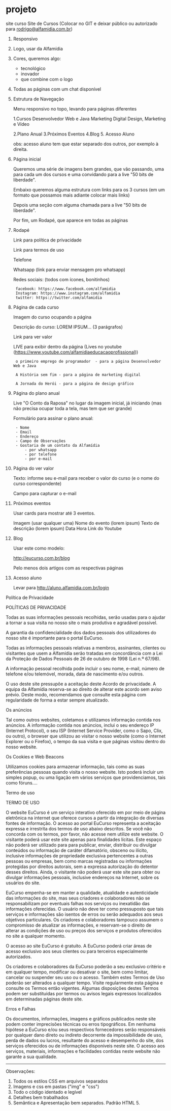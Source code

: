 # projeto
site curso
Site de Cursos (Colocar no GIT e deixar público ou autorizado para rodrigo@alfamidia.com.br)


1. Responsivo

2. Logo, usar da Alfamídia

3. Cores, queremos algo:

	- tecnológico
	- inovador
	- que combine com o logo

4. Todas as páginas com um chat disponível


5. Estrutura de Navegação
	
	Menu responsivo no topo, levando para páginas diferentes


	1.Cursos
		Desenvolvedor Web e Java
		Marketing Digital
		Design, Marketing e Vídeo

	2.Plano Anual
	3.Próximos Eventos
	4.Blog
	5. Acesso Aluno


	obs: acesso aluno tem que estar separado dos outros, por exemplo à direita.



6. Página inicial

	Queremos uma série de imagens bem grandes, que vão passando, uma para cada um dos cursos e uma convidando para a live "50 bits de liberdade".

	Embaixo queremos alguma estrutura com links para os 3 cursos (em um formato que possamos mais adiante colocar mais links)

	Depois uma seção com alguma chamada para a live "50 bits de liberdade".

	Por fim, um Rodapé, que aparece em todas as páginas


7. Rodapé
	
	Link para política de privacidade

	Link para termos de uso

	Telefone

	Whatsapp (link para enviar mensagem pro whatsapp)

	Redes sociais: (todos com ícones, bonitinhos)

		facebook: https://www.facebook.com/alfamidia
		Instagram: https://www.instagram.com/alfamidia
		twitter: https://twitter.com/alfamidia
		

	
	


8. Página de cada curso

	Imagem do curso ocupando a página

	Descrição do curso: LOREM IPSUM... (3 parágrafos)

	Link para ver valor

	LIVE para exibir dentro da página (Lives no youtube (https://www.youtube.com/alfamidiaeducacaoprofissional))

		o primeiro emprego de programador  - para a página Desenvolvedor Web e Java

		A História sem fim - para a página de marketing digital

		A Jornada do Herói - para a página de design gráfico



9. Página do plano anual

	Live "O Conto da Raposa" no lugar da imagem inicial, já iniciando (mas não precisa ocupar toda a tela, mas tem que ser grande)

	Formulário para assinar o plano anual:

		- Nome
		- Email
		- Endereço
		- Campo de Observações
		- Gostaria de um contato da Alfamídia
			- por whatsapp
			- por telefone 
			- por e-mail
					

10. Página do ver valor

	Texto: informe seu e-mail para receber o valor do curso	(e o nome do curso correspondente)

	Campo para capturar o e-mail

	

11. Próximos eventos

	Usar cards para mostrar até 3 eventos.

	Imagem (usar qualquer uma)
	Nome do evento (lorem ipsum)
	Texto de descrição (lorem ipsum)
	Data
	Hora
	Link do Youtube 


12. Blog

	Usar este como modelo:

	http://eucurso.com.br/blog


	Pelo menos dois artigos com as respectivas páginas


12. Acesso aluno

	Levar para http://aluno.alfamidia.com.br/login




	












Política de Privacidade

POLÍTICAS DE PRIVACIDADE

Todas as suas informações pessoais recolhidas, serão usadas para o ajudar a tornar a sua visita no nosso site o mais produtiva e agradável possível.

A garantia da confidencialidade dos dados pessoais dos utilizadores do nosso site é importante para o portal EuCurso.

Todas as informações pessoais relativas a membros, assinantes, clientes ou visitantes que usem a Alfamídia serão tratadas em concordância com a Lei da Proteção de Dados Pessoais de 26 de outubro de 1998 (Lei n.º 67/98).

A informação pessoal recolhida pode incluir o seu nome, e-mail, número de telefone e/ou telemóvel, morada, data de nascimento e/ou outros.

O uso deste site pressupõe a aceitação deste Acordo de privacidade. A equipa da Alfamídia reserva-se ao direito de alterar este acordo sem aviso prévio. Deste modo, recomendamos que consulte esta página com regularidade de forma a estar sempre atualizado.

Os anúncios

Tal como outros websites, coletamos e utilizamos informação contida nos anúncios. A informação contida nos anúncios, inclui o seu endereço IP (Internet Protocol), o seu ISP (Internet Service Provider, como o Sapo, Clix, ou outro), o browser que utilizou ao visitar o nosso website (como o Internet Explorer ou o Firefox), o tempo da sua visita e que páginas visitou dentro do nosso website.

Os Cookies e Web Beacons

Utilizamos cookies para armazenar informação, tais como as suas preferências pessoas quando visita o nosso website. Isto poderá incluir um simples popup, ou uma ligação em vários serviços que providenciamos, tais como fóruns....





Termo de uso

TERMO DE USO

O website EuCurso é um serviço interativo oferecido em por meio de página eletrônica na internet que oferece cursos a partir da integração de diversas fontes de informação. O acesso ao portal EuCurso representa a aceitação expressa e irrestrita dos termos de uso abaixo descritos. Se você não concorda com os termos, por favor, não acesse nem utilize este website. O visitante poderá usar este site apenas para finalidades lícitas. Este espaço não poderá ser utilizado para para publicar, enviar, distribuir ou divulgar conteúdos ou informação de caráter difamatório, obsceno ou ilícito, inclusive informações de propriedade exclusiva pertencentes a outras pessoas ou empresas, bem como marcas registradas ou informações protegidas por direitos autorais, sem a expressa autorização do detentor desses direitos. Ainda, o visitante não poderá usar este site para obter ou divulgar informações pessoais, inclusive endereços na Internet, sobre os usuários do site.

EuCurso empenha-se em manter a qualidade, atualidade e autenticidade das informações do site, mas seus criadores e colaboradores não se responsabilizam por eventuais falhas nos serviços ou inexatidão das informações oferecidas. O usuário não deve ter como pressuposto que tais serviços e informações são isentos de erros ou serão adequados aos seus objetivos particulares. Os criadores e colaboradores tampouco assumem o compromisso de atualizar as informações, e reservam-se o direito de alterar as condições de uso ou preços dos serviços e produtos oferecidos no site a qualquer momento.

O acesso ao site EuCurso é gratuito. A EuCurso poderá criar áreas de acesso exclusivo aos seus clientes ou para terceiros especialmente autorizados.

Os criadores e colaboradores da EuCurso poderão a seu exclusivo critério e em qualquer tempo, modificar ou desativar o site, bem como limitar, cancelar ou suspender seu uso ou o acesso. Também estes Termos de Uso poderão ser alterados a qualquer tempo. Visite regularmente esta página e consulte os Termos então vigentes. Algumas disposições destes Termos podem ser substituídas por termos ou avisos legais expressos localizados em determinadas páginas deste site.

Erros e Falhas

Os documentos, informações, imagens e gráficos publicados neste site podem conter imprecisões técnicas ou erros tipográficos. Em nenhuma hipótese a EuCurso e/ou seus respectivos fornecedores serão responsáveis por qualquer dano direto ou indireto decorrente da impossibilidade de uso, perda de dados ou lucros, resultante do acesso e desempenho do site, dos serviços oferecidos ou de informações disponíveis neste site. O acesso aos serviços, materiais, informações e facilidades contidas neste website não garante a sua qualidade.





------------------------------------------------------------------------------------------------------------------------------------------------------------------------------------------------


Observações:

1. Todos os estilos CSS em arquivos separados
2. Imagens e css em pastas ("img" e "css")
3. Todo o código identado e legível
4. Detalhes bem trabalhados
5. Semântica e Apresentação bem separados. Padrão HTML 5.
